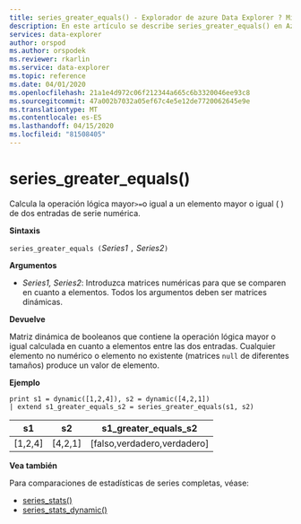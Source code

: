 ```yaml
---
title: series_greater_equals() - Explorador de azure Data Explorer ? Microsoft Docs
description: En este artículo se describe series_greater_equals() en Azure Data Explorer.
services: data-explorer
author: orspod
ms.author: orspodek
ms.reviewer: rkarlin
ms.service: data-explorer
ms.topic: reference
ms.date: 04/01/2020
ms.openlocfilehash: 21a1e4d972c06f212344a665c6b3320046ee93c8
ms.sourcegitcommit: 47a002b7032a05ef67c4e5e12de7720062645e9e
ms.translationtype: MT
ms.contentlocale: es-ES
ms.lasthandoff: 04/15/2020
ms.locfileid: "81508405"
---
```

# <a name="series_greater_equals"></a>series_greater_equals()

Calcula la operación lógica mayor`>=`o igual a un elemento mayor o igual ( ) de dos entradas de serie numérica.

**Sintaxis**

`series_greater_equals (`*Series1* `,` *Series2*`)`

**Argumentos**

* *Series1, Series2*: Introduzca matrices numéricas para que se comparen en cuanto a elementos. Todos los argumentos deben ser matrices dinámicas. 

**Devuelve**

Matriz dinámica de booleanos que contiene la operación lógica mayor o igual calculada en cuanto a elementos entre las dos entradas. Cualquier elemento no numérico o elemento no existente (matrices `null` de diferentes tamaños) produce un valor de elemento.

**Ejemplo**

```kusto
print s1 = dynamic([1,2,4]), s2 = dynamic([4,2,1])
| extend s1_greater_equals_s2 = series_greater_equals(s1, s2)
```

|s1|s2|s1_greater_equals_s2|
|---|---|---|
|[1,2,4]|[4,2,1]|[falso,verdadero,verdadero]|

**Vea también**

Para comparaciones de estadísticas de series completas, véase:
* [series_stats()](series-statsfunction.md)
* [series_stats_dynamic()](series-stats-dynamicfunction.md)
